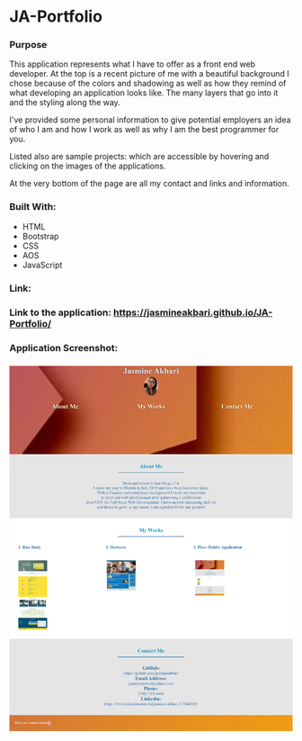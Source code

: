 # JA-Portfolio
<h3>Purpose</h3>
This application represents what I have to offer as a front end web developer. At the top is a recent picture of me with a beautiful background I chose because of the colors and shadowing as well as how they remind of what developing an application looks like. The many layers that go into it and the styling along the way. 


I've provided some personal information to give potential employers an idea of who I am and how I work as well as why I am the best programmer for you. 

Listed also are sample projects: which are accessible by hovering and clicking on the images of the applications. 


At the very bottom of the page are all my contact and links and information.

<h3>Built With:</h3>
<ul>
<li>HTML</li>
<li>Bootstrap</li>
<li>CSS</li>
<li>AOS</li>
<li>JavaScript</li>
</ul>

<h3>Link:<h3>
Link to the application: <a href="https://jasmineakbari.github.io/JA-Portfolio/">https://jasmineakbari.github.io/JA-Portfolio/</a>

<h3>Application Screenshot:<h3>

<img src="./assets/images/JA-Portfolio.png" />